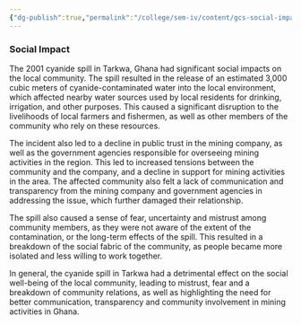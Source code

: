 ```yaml
---
{"dg-publish":true,"permalink":"/college/sem-iv/content/gcs-social-impact/"}
---
```


### Social Impact

The 2001 cyanide spill in Tarkwa, Ghana had significant social impacts on the local community. The spill resulted in the release of an estimated 3,000 cubic meters of cyanide-contaminated water into the local environment, which affected nearby water sources used by local residents for drinking, irrigation, and other purposes. This caused a significant disruption to the livelihoods of local farmers and fishermen, as well as other members of the community who rely on these resources.

The incident also led to a decline in public trust in the mining company, as well as the government agencies responsible for overseeing mining activities in the region. This led to increased tensions between the community and the company, and a decline in support for mining activities in the area. The affected community also felt a lack of communication and transparency from the mining company and government agencies in addressing the issue, which further damaged their relationship.

The spill also caused a sense of fear, uncertainty and mistrust among community members, as they were not aware of the extent of the contamination, or the long-term effects of the spill. This resulted in a breakdown of the social fabric of the community, as people became more isolated and less willing to work together.

In general, the cyanide spill in Tarkwa had a detrimental effect on the social well-being of the local community, leading to mistrust, fear and a breakdown of community relations, as well as highlighting the need for better communication, transparency and community involvement in mining activities in Ghana.